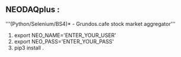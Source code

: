 ## NEODAQplus :

'''(Python/Selenium/BS4)* - Grundos.cafe stock market aggregator'''


1. export NEO_NAME='ENTER_YOUR_USER'
2. export NEO_PASS='ENTER_YOUR_PASS'
3. pip3 install .
